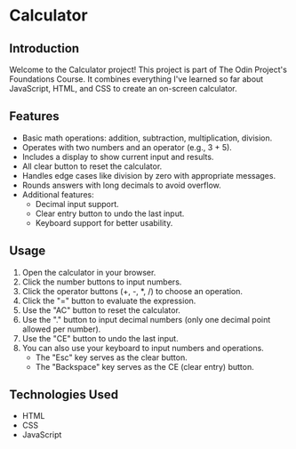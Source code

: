 # Calculator

## Introduction

Welcome to the Calculator project! This project is part of The Odin Project's Foundations Course. It combines everything I've learned so far about JavaScript, HTML, and CSS to create an on-screen calculator.

## Features

- Basic math operations: addition, subtraction, multiplication, division.
- Operates with two numbers and an operator (e.g., 3 + 5).
- Includes a display to show current input and results.
- All clear button to reset the calculator.
- Handles edge cases like division by zero with appropriate messages.
- Rounds answers with long decimals to avoid overflow.
- Additional features:
  - Decimal input support.
  - Clear entry button to undo the last input.
  - Keyboard support for better usability.

## Usage

1. Open the calculator in your browser.
2. Click the number buttons to input numbers.
3. Click the operator buttons (+, -, *, /) to choose an operation.
4. Click the "=" button to evaluate the expression.
5. Use the "AC" button to reset the calculator.
6. Use the "." button to input decimal numbers (only one decimal point allowed per number).
7. Use the "CE" button to undo the last input.
8. You can also use your keyboard to input numbers and operations.
   - The "Esc" key serves as the clear button.
   - The "Backspace" key serves as the CE (clear entry) button.

## Technologies Used

- HTML
- CSS
- JavaScript